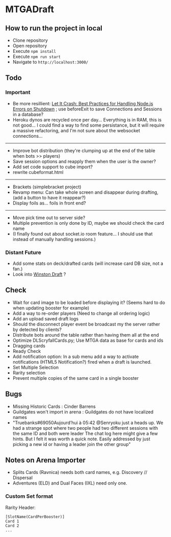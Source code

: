 # MTGADraft

## How to run the project in local

- Clone repository
- Open repository
- Execute `npm install`
- Execute `npm run start`
- Navigate to `http://localhost:3000/`

## Todo

### Important

- Be more resillient: [Let It Crash: Best Practices for Handling Node.js Errors on Shutdown](https://blog.heroku.com/best-practices-nodejs-errors) ; use beforeExit to save Connections and Sessions in a database?
- Heroku dynos are recycled once per day... Everything is in RAM, this is not good... I could find a way to find some persistance, but it will require a massive refactoring, and I'm not sure about the websocket connections...

---

- Improve bot distribution (they're clumping up at the end of the table when bots >> players)
- Save session options and reapply them when the user is the owner?
- Add set code support to cube import?
- rewrite cubeformat.html

---

- Brackets (simplebracket project)
- Revamp menu: Can take whole screen and disappear during drafting, (add a button to have it reappear?)
- Display foils as... foils in front end?

---

- Move pick time out to server side?
- Multiple prevention is only done by ID, maybe we should check the card name
- (I finally found out about socket.io room feature... I should use that instead of manually handling sessions.)

### Distant Future

- Add some stats on deck/drafted cards (will increase card DB size, not a fan.)
- Look into [Winston Draft](https://mtg.gamepedia.com/Winston_Draft) ?

## Check

- Wait for card image to be loaded before displaying it? (Seems hard to do when updating booster for example)
- Add a way to re-order players (Need to change all ordering logic)
- Add an upload saved draft logs
- Should the disconnect player event be broadcast my the server rather by detected by clients?
- Distribute bots around the table rather than having them all at the end
- Optimize DLScryfallCards.py; Use MTGA data as base for cards and ids
- Dragging cards
- Ready Check
- Add notification option: In a sub menu add a way to activate notifications (HTML5 Notification?) fired when a draft is launched.
- Set Multiple Selection
- Rarity selection
- Prevent multiple copies of the same card in a single booster

## Bugs

- Missing Historic Cards : Cinder Barrens
- Guildgates won't import in arena : Guildgates do not have localized names
- "Truebanks#69050Aujourd’hui à 05:42
    @Senryoku just a heads up. We had a strange spot where two people had two different sessions with the same ID and both were leader
    The chat log here might give a few hints. But I felt it was worth a quick note. Easily addressed by just picking a new id or having a leader join the other group"

## Notes on Arena Importer

- Splits Cards (Ravnica) needs both card names, e.g. Discovery // Dispersal
- Adventures (ELD) and Dual Faces (IXL) need only one.

### Custom Set format

Rarity Header:

    [SlotName(CardPerBooster)]
    Card 1
    Card 2
    ...
